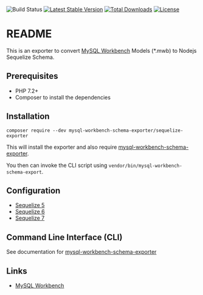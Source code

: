 ![Build Status](https://github.com/mysql-workbench-schema-exporter/sequelize-exporter/actions/workflows/continuous-integration.yml/badge.svg)
[![Latest Stable Version](https://poser.pugx.org/mysql-workbench-schema-exporter/sequelize-exporter/v/stable.svg)](https://packagist.org/packages/mysql-workbench-schema-exporter/sequelize-exporter)
[![Total Downloads](https://poser.pugx.org/mysql-workbench-schema-exporter/sequelize-exporter/downloads.svg)](https://packagist.org/packages/mysql-workbench-schema-exporter/sequelize-exporter) 
[![License](https://poser.pugx.org/mysql-workbench-schema-exporter/sequelize-exporter/license.svg)](https://packagist.org/packages/mysql-workbench-schema-exporter/sequelize-exporter)

# README

This is an exporter to convert [MySQL Workbench](http://www.mysql.com/products/workbench/) Models (\*.mwb) to Nodejs Sequelize Schema.

## Prerequisites

  * PHP 7.2+
  * Composer to install the dependencies

## Installation

```
composer require --dev mysql-workbench-schema-exporter/sequelize-exporter
```

This will install the exporter and also require [mysql-workbench-schema-exporter](https://github.com/mysql-workbench-schema-exporter/mysql-workbench-schema-exporter).

You then can invoke the CLI script using `vendor/bin/mysql-workbench-schema-export`.

## Configuration

  * [Sequelize 5](/docs/sequelize-v5.md)
  * [Sequelize 6](/docs/sequelize-v6.md)
  * [Sequelize 7](/docs/sequelize-v7.md)

## Command Line Interface (CLI)

See documentation for [mysql-workbench-schema-exporter](https://github.com/mysql-workbench-schema-exporter/mysql-workbench-schema-exporter#command-line-interface-cli)

## Links

  * [MySQL Workbench](http://wb.mysql.com/)
